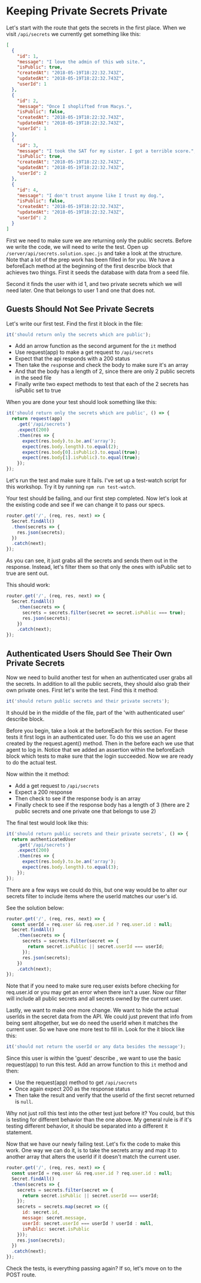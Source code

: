 # Keeping Private Secrets Private

Let's start with the route that gets the secrets in the first place. When we visit `/api/secrets` we currently get something like this:

```json
[
  {
    "id": 1,
    "message": "I love the admin of this web site.",
    "isPublic": true,
    "createdAt": "2018-05-19T18:22:32.743Z",
    "updatedAt": "2018-05-19T18:22:32.743Z",
    "userId": 1
  },
  {
    "id": 2,
    "message": "Once I shoplifted from Macys.",
    "isPublic": false,
    "createdAt": "2018-05-19T18:22:32.743Z",
    "updatedAt": "2018-05-19T18:22:32.743Z",
    "userId": 1
  },
  {
    "id": 3,
    "message": "I took the SAT for my sister. I got a terrible score.",
    "isPublic": true,
    "createdAt": "2018-05-19T18:22:32.743Z",
    "updatedAt": "2018-05-19T18:22:32.743Z",
    "userId": 2
  },
  {
    "id": 4,
    "message": "I don't trust anyone like I trust my dog.",
    "isPublic": false,
    "createdAt": "2018-05-19T18:22:32.743Z",
    "updatedAt": "2018-05-19T18:22:32.743Z",
    "userId": 2
  }
]
```

First we need to make sure we are returning only the public secrets. Before we write the code, we will need to write the test. Open up `/server/api/secrets.solution.spec.js` and take a look at the structure. Note that a lot of the prep work has been filled in for you. We have a beforeEach method at the beginning of the first describe block that achieves two things. First it seeds the database with data from a seed file. 

Second it finds the user with id 1, and two private secrets which we will need later. One that belongs to user 1 and one that does not.

## Guests Should Not See Private Secrets

Let's write our first test. Find the first it block in the file:

```javascript
it('should return only the secrets which are public'); 
```
* Add an arrow function as the second argument for the `it` method
* Use request(app) to make a get request to `/api/secrets`
* Expect that the api responds with a 200 status
* Then take the `res`ponse and check the body to make sure it's an array
* And that the body has a length of 2, since there are only 2 public secrets in the seed file
* Finally write two expect methods to test that each of the 2 secrets has isPublic set to true

When you are done your test should look something like this:

```javascript
it('should return only the secrets which are public', () => {
  return request(app)
    .get('/api/secrets')
    .expect(200)
    .then(res => {
      expect(res.body).to.be.an('array');
      expect(res.body.length).to.equal(2);
      expect(res.body[0].isPublic).to.equal(true);
      expect(res.body[1].isPublic).to.equal(true);
    });
});
```
Let's run the test and make sure it fails. I've set up a test-watch script for this workshop. Try it by running `npm run test-watch`.

Your test should be failing, and our first step completed. Now let's look at the existing code and see if we can change it to pass our specs.

```javascript
router.get('/', (req, res, next) => {
  Secret.findAll()
  .then(secrets => {
    res.json(secrets);
  })
  .catch(next);
});
```
As you can see, it just grabs all the secrets and sends them out in the response. Instead, let's filter them so that only the ones with isPublic set to true are sent out. 

This should work:

```javascript
router.get('/', (req, res, next) => {
  Secret.findAll()
    .then(secrets => {
      secrets = secrets.filter(secret => secret.isPublic === true);
      res.json(secrets);
    })
    .catch(next);
});
```

## Authenticated Users Should See Their Own Private Secrets

Now we need to build another test for when an authenticated user grabs all the secrets. In addition to all the public secrets, they should also grab their own private ones. First let's write the test. Find this it method:

```javascript
it('should return public secrets and their private secrets');
```
It should be in the middle of the file, part of the 'with authenticated user' describe block. 

Before you begin, take a look at the beforeEach for this section. For these tests it first logs in an authenticated user. To do this we use an agent created by the request.agent() method. Then in the before each we use that agent to log in. Notice that we added an assertion within the beforeEach block which tests to make sure that the login succeeded. Now we are ready to do the actual test.

Now within the it method:
* Add a get request to `/api/secrets`
* Expect a 200 response
* Then check to see if the response body is an array
* Finally check to see if the response body has a length of 3 (there are 2 public secrets and one private one that belongs to use 2)

The final test would look like this:

```javascript
it('should return public secrets and their private secrets', () => {
  return authenticatedUser
    .get('/api/secrets')
    .expect(200)
    .then(res => {
      expect(res.body).to.be.an('array');
      expect(res.body.length).to.equal(3);
    });
});
```

There are a few ways we could do this, but one way would be to alter our secrets filter to include items where the userId matches our user's id. 

See the solution below:

```javascript
router.get('/', (req, res, next) => {
  const userId = req.user && req.user.id ? req.user.id : null;
  Secret.findAll()
    .then(secrets => {
      secrets = secrets.filter(secret => {
        return secret.isPublic || secret.userId === userId;
      });
      res.json(secrets);
    })
    .catch(next);
});
```
Note that if you need to make sure req.user exists before checking for req.user.id or you may get an error when there isn't a user. Now our filter will include all public secrets and all secrets owned by the current user.

Lastly, we want to make one more change. We want to hide the actual userIds in the secret data from the API. We could just prevent that info from being sent altogether, but we do need the userId when it matches the current user. So we have one more test to fill in. Look for the it block like this:

```javascript
it('should not return the userId or any data besides the message');
```
Since this user is within the 'guest' describe , we want to use the basic request(app) to run this test. Add an arrow function to this `it` method and then:
* Use the request(app) method to get `/api/secrets`
* Once again expect 200 as the response status
* Then take the result and verify that the userId of the first secret returned is `null`.

Why not just roll this test into the other test just before it? You could, but this is testing for different behavior than the one above. My general rule is if it's testing different behavior, it should be separated into a different it statement.

Now that we have our newly failing test. Let's fix the code to make this work. One way we can do it, is to take the secrets array and map it to another array that alters the userId if it doesn't match the current user.

```javascript
router.get('/', (req, res, next) => {
  const userId = req.user && req.user.id ? req.user.id : null;
  Secret.findAll()
  .then(secrets => {
    secrets = secrets.filter(secret => {
      return secret.isPublic || secret.userId === userId;
    });
    secrets = secrets.map(secret => ({
      id: secret.id,
      message: secret.message,
      userId: secret.userId === userId ? userId : null,
      isPublic: secret.isPublic
    }));
    res.json(secrets);
  })
  .catch(next);
});
```

Check the tests, is everything passing again? If so, let's move on to the POST route.

